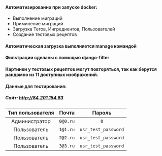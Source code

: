 #### Автоматизированно при запуске docker:  
 - Выполнение миграций  
 - Приминение миграций  
 - Загрузка Тегов, Ингредиентов, Пользователей  
 - Создание тестовых рецептов  
#### Автоматическая загрузка выполняется manage командой  
#### Фильтрации сделаны с помощью django-filter  
#### Картинки у тестовых рецептов могут повторяться, так как берутся рандомно из 11 доступных изображений.  
  
#### Данные для тестирования:  
##### Сайт: http://84.201.154.63  
|    Тип пользователя      |     Почта       |         Пароль         |
| :---:| :-----: | :---:|
|Администратор |```0@0.ru```|```0```|
|Пользователь  |```1@1.ru```  | ```usr_test_password```|
|Пользователь  |```2@2.ru```  | ```usr_test_password```|
|Пользователь  |```3@3.ru```  | ```usr_test_password```|
